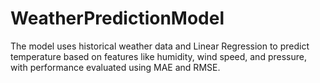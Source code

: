 # WeatherPredictionModel
The model uses historical weather data and Linear Regression to predict temperature based on features like humidity, wind speed, and pressure, with performance evaluated using MAE and RMSE.
